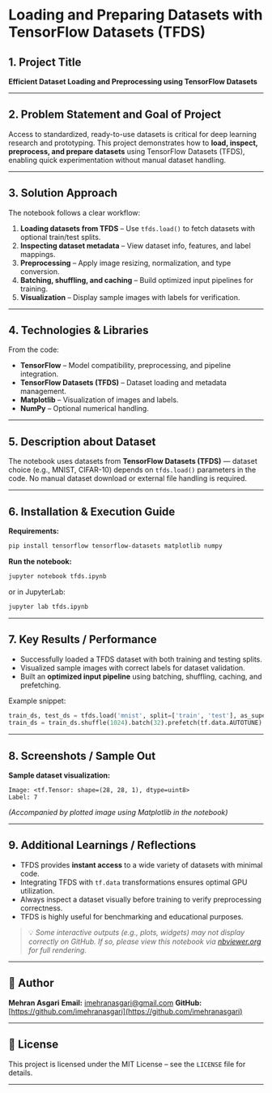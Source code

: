 # Loading and Preparing Datasets with TensorFlow Datasets (TFDS)

## 1. Project Title

**Efficient Dataset Loading and Preprocessing using TensorFlow Datasets**

---

## 2. Problem Statement and Goal of Project

Access to standardized, ready-to-use datasets is critical for deep learning research and prototyping.
This project demonstrates how to **load, inspect, preprocess, and prepare datasets** using TensorFlow Datasets (TFDS), enabling quick experimentation without manual dataset handling.

---

## 3. Solution Approach

The notebook follows a clear workflow:

1. **Loading datasets from TFDS** – Use `tfds.load()` to fetch datasets with optional train/test splits.
2. **Inspecting dataset metadata** – View dataset info, features, and label mappings.
3. **Preprocessing** – Apply image resizing, normalization, and type conversion.
4. **Batching, shuffling, and caching** – Build optimized input pipelines for training.
5. **Visualization** – Display sample images with labels for verification.

---

## 4. Technologies & Libraries

From the code:

* **TensorFlow** – Model compatibility, preprocessing, and pipeline integration.
* **TensorFlow Datasets (TFDS)** – Dataset loading and metadata management.
* **Matplotlib** – Visualization of images and labels.
* **NumPy** – Optional numerical handling.

---

## 5. Description about Dataset

The notebook uses datasets from **TensorFlow Datasets (TFDS)** — dataset choice (e.g., MNIST, CIFAR-10) depends on `tfds.load()` parameters in the code.
No manual dataset download or external file handling is required.

---

## 6. Installation & Execution Guide

**Requirements:**

```bash
pip install tensorflow tensorflow-datasets matplotlib numpy
```

**Run the notebook:**

```bash
jupyter notebook tfds.ipynb
```

or in JupyterLab:

```bash
jupyter lab tfds.ipynb
```

---

## 7. Key Results / Performance

* Successfully loaded a TFDS dataset with both training and testing splits.
* Visualized sample images with correct labels for dataset validation.
* Built an **optimized input pipeline** using batching, shuffling, caching, and prefetching.

Example snippet:

```python
train_ds, test_ds = tfds.load('mnist', split=['train', 'test'], as_supervised=True)
train_ds = train_ds.shuffle(1024).batch(32).prefetch(tf.data.AUTOTUNE)
```

---

## 8. Screenshots / Sample Out

**Sample dataset visualization:**

```
Image: <tf.Tensor: shape=(28, 28, 1), dtype=uint8>
Label: 7
```

*(Accompanied by plotted image using Matplotlib in the notebook)*

---

## 9. Additional Learnings / Reflections

* TFDS provides **instant access** to a wide variety of datasets with minimal code.
* Integrating TFDS with `tf.data` transformations ensures optimal GPU utilization.
* Always inspect a dataset visually before training to verify preprocessing correctness.
* TFDS is highly useful for benchmarking and educational purposes.

> 💡 *Some interactive outputs (e.g., plots, widgets) may not display correctly on GitHub. If so, please view this notebook via [nbviewer.org](https://nbviewer.org) for full rendering.*

---

## 👤 Author

**Mehran Asgari**
**Email:** [imehranasgari@gmail.com](mailto:imehranasgari@gmail.com)
**GitHub:** [https://github.com/imehranasgari](https://github.com/imehranasgari)

---

## 📄 License

This project is licensed under the MIT License – see the `LICENSE` file for details.

---

